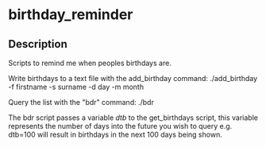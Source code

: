 # birthday\_reminder
## Description
Scripts to remind me when peoples birthdays are.

Write birthdays to a text file with the add\_birthday command:
    ./add\_birthday -f firstname -s surname -d day -m month

Query the list with the "bdr" command:
    ./bdr

The bdr script passes a variable _dtb_ to the get\_birthdays script, this variable
represents the number of days into the future you wish to query e.g.
dtb=100 will result in birthdays in the next 100 days being shown.
